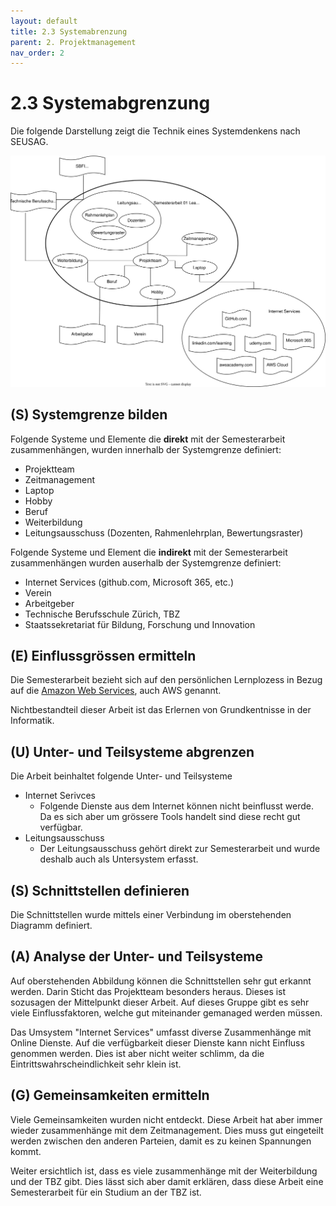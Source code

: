 ```yaml
---
layout: default
title: 2.3 Systemabrenzung
parent: 2. Projektmanagement
nav_order: 2
---
```


# 2.3 Systemabgrenzung

Die folgende Darstellung zeigt die Technik eines Systemdenkens nach SEUSAG.

![2023_SEUSAG](../../ressources/images/2023_seusag.svg)

## (S) Systemgrenze bilden

Folgende Systeme und Elemente die **direkt** mit der Semesterarbeit zusammenhängen, wurden innerhalb der Systemgrenze definiert:

- Projektteam
- Zeitmanagement
- Laptop
- Hobby
- Beruf
- Weiterbildung
- Leitungsausschuss (Dozenten, Rahmenlehrplan, Bewertungsraster)

Folgende Systeme und Element die **indirekt** mit der Semesterarbeit zusammenhängen wurden auserhalb der Systemgrenze definiert:

- Internet Services (github.com, Microsoft 365, etc.)
- Verein
- Arbeitgeber
- Technische Berufsschule Zürich, TBZ
- Staatssekretariat für Bildung, Forschung und Innovation

## (E) Einflussgrössen ermitteln

Die Semesterarbeit bezieht sich auf den persönlichen Lernplozess in Bezug auf die [Amazon Web Services](https://aws.amazon.com/), auch AWS genannt.

Nichtbestandteil dieser Arbeit ist das Erlernen von Grundkentnisse in der Informatik.

## (U) Unter- und Teilsysteme abgrenzen

Die Arbeit beinhaltet folgende Unter- und Teilsysteme

- Internet Serivces
  - Folgende Dienste aus dem Internet können nicht beinflusst werde. Da es sich aber um grössere Tools handelt sind diese recht gut verfügbar.
- Leitungsausschuss
  - Der Leitungsausschuss gehört direkt zur Semesterarbeit und wurde deshalb auch als Untersystem erfasst.

## (S) Schnittstellen definieren

Die Schnittstellen wurde mittels einer Verbindung im oberstehenden Diagramm definiert.

## (A) Analyse der Unter- und Teilsysteme

Auf oberstehenden Abbildung können die Schnittstellen sehr gut erkannt werden. Darin Sticht das Projektteam besonders heraus. Dieses ist sozusagen der Mittelpunkt dieser Arbeit. Auf dieses Gruppe gibt es sehr viele Einflussfaktoren, welche gut miteinander gemanaged werden müssen.

Das Umsystem "Internet Services" umfasst diverse Zusammenhänge mit Online Dienste. Auf die verfügbarkeit dieser Dienste kann nicht Einfluss genommen werden. Dies ist aber nicht weiter schlimm, da die Eintrittswahrscheindlichkeit sehr klein ist.

## (G) Gemeinsamkeiten ermitteln

Viele Gemeinsamkeiten wurden nicht entdeckt. Diese Arbeit hat aber immer wieder zusammenhänge mit dem Zeitmanagement. Dies muss gut eingeteilt werden zwischen den anderen Parteien, damit es zu keinen Spannungen kommt.

Weiter ersichtlich ist, dass es viele zusammenhänge mit der Weiterbildung und der TBZ gibt. Dies lässt sich aber damit erklären, dass diese Arbeit eine Semesterarbeit für ein Studium an der TBZ ist.
